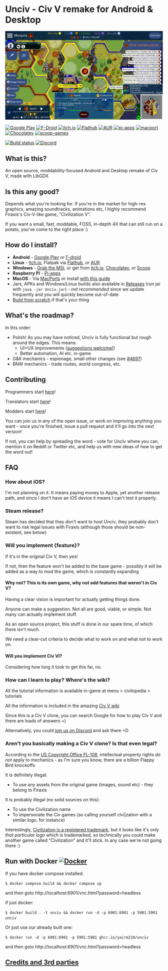 # Unciv - Civ V remake for Android & Desktop

![](/extraImages/GithubPreviewImage.jpg)

[![Google Play](https://img.shields.io/static/v1?label=Google&message=Play&color=607D8B&logo=google-play)](https://play.google.com/store/apps/details?id=com.unciv.app)
[![F-Droid](https://img.shields.io/f-droid/v/com.unciv.app?logo=f-droid)](https://f-droid.org/en/packages/com.unciv.app/)
[![itch.io](https://img.shields.io/static/v1?label=itch.io&message=Unciv&color=607D8B&logo=itch.io)](https://yairm210.itch.io/unciv)
[![Flathub](https://img.shields.io/flathub/v/io.github.yairm210.unciv?logo=flathub)](https://flathub.org/apps/details/io.github.yairm210.unciv)
[![AUR](https://img.shields.io/aur/version/unciv-bin?logo=arch-linux)](https://aur.archlinux.org/packages/unciv-bin)
[![pi-apps](https://img.shields.io/badge/dynamic/json?color=c51a4a&label=Pi-Apps&logo=raspberry-pi&query=%24..%5B%3F%28%40.Name%3D%3D%22Unciv%22%29%5D.Version&url=https%3A%2F%2Fraw.githubusercontent.com%2FBotspot%2Fpi-apps-analytics%2Fmain%2Fpackage_data.json)](https://github.com/Botspot/pi-apps)
[![macport](https://img.shields.io/badge/dynamic/json?logo=apple&label=MacPorts&prefix=v&query=version&url=https%3A%2F%2Fports.macports.org%2Fapi%2Fv1%2Fports%2Funciv%2F)](https://ports.macports.org/port/unciv/)
[![Chocolatey](https://img.shields.io/chocolatey/v/unciv)](https://community.chocolatey.org/packages/unciv)
[![scoop-games](https://img.shields.io/scoop/v/unciv?bucket=games)](https://github.com/Calinou/scoop-games)
 
[![Build status](https://github.com/yairm210/Unciv/actions/workflows/buildAndTest.yml/badge.svg)](https://github.com/yairm210/Unciv/actions/workflows/buildAndTest.yml)
[![Discord](https://img.shields.io/discord/586194543280390151?color=%237289DA&logo=discord&logoColor=%23FFFFFF)](https://discord.gg/bjrB4Xw)


## What is this?

An open source, moddability-focused Android and Desktop remake of Civ V, made with LibGDX

## Is this any good?

Depends what you're looking for. If you're in the market for high-res graphics, amazing soundtracks, animations etc, I highly recommend Firaxis's Civ-V-like game, "Civilization V".

If you want a small, fast, moddable, FOSS, in-depth 4X that can still run on a potato, you've come to the right place :)

## How do I install?

- **Android** - [Google Play](https://play.google.com/store/apps/details?id=com.unciv.app) or [F-droid](https://f-droid.org/en/packages/com.unciv.app/)
- **Linux** - [itch.io](https://yairm210.itch.io/unciv), Flatpak via [Flathub](https://flathub.org/apps/details/io.github.yairm210.unciv), or [AUR](https://aur.archlinux.org/packages/unciv-bin)
- **Windows** - [Grab the MSI](https://github.com/yairm210/Unciv/releases/latest/download/Unciv.msi), or get from [itch.io](https://yairm210.itch.io/unciv), [Chocolatey](https://community.chocolatey.org/packages/unciv), or [Scoop](https://github.com/Calinou/scoop-games)
- **Raspberry Pi** - [Pi-apps](https://github.com/Botspot/pi-apps)
- **MacOS** - Via [MacPorts](https://ports.macports.org/port/unciv/) or install [with this guide](https://yairm210.github.io/Unciv/Other/Installing-on-macOS/) 
- Jars, APKs and Windows/Linux builds also available in [Releases](https://github.com/yairm210/Unciv/releases) (run jar with `java -jar Unciv.jar`) - *not recommended* since we update frequently and you will quickly become out-of-date
- [Build from scratch](https://yairm210.github.io/Unciv/Developers/Building-locally-without-Android-Studio/) if that's your thing

## What's the roadmap?

In this order:

* Polish! As you may have noticed, Unciv is fully functional but rough around the edges. This means:
    * UI+UX improvements ([suggestions welcome!](https://github.com/yairm210/Unciv/issues/new?assignees=&labels=feature&template=feature_request.md&title=Feature+request%3A+))
    * Better automation, AI etc. in-game
* G&K mechanics - espionage, small other changes (see [#4697](https://www.github.com/yairm210/Unciv/issues/4697))
* BNW mechanics - trade routes, world congress, etc.

## Contributing

Programmers start [here](https://yairm210.github.io/Unciv/Developers/Building-Locally/)!

Translators start [here](https://yairm210.github.io/Unciv/Other/Translating/)!

Modders start [here](https://yairm210.github.io/Unciv/Modders/Mods/)!

You can join us in any of the open issue, or work on improving anything you want - once you're finished, issue a pull request and it'll go into the next version!

If not, you can help by spreading the word - vote for Unciv where you can, mention it on Reddit or Twitter etc, and help us with new ideas of how to get the word out!


## FAQ

### How about iOS?

I'm not planning on it. It means paying money to Apple, yet another release path,
 and since I don't have an iOS device it means I can't test it properly.

### Steam release?

Steam has decided that they don't want to host Unciv, they probably don't want to risk legal issues with Firaxis (although those should be non-existent, see below)
 
### Will you implement {feature}?

If it's in the original Civ V, then yes!

If not, then the feature won't be added to the base game - possibly it will be added as a way to mod the game, which is constantly expanding

#### Why not? This is its own game, why not add features that weren't in Civ V?

Having a clear vision is important for actually getting things done.

Anyone can make a suggestion. Not all are good, viable, or simple. Not many can actually implement stuff.

As an open source project, this stuff is done in our spare time, of which there isn't much.

We need a clear-cut criteria to decide what to work on and what not to work on.

#### Will you implement Civ VI?

Considering how long it took to get this far, no.

### How can I learn to play? Where's the wiki?

All the tutorial information is available in-game at menu > civilopedia > tutorials

All the information is included in the amazing [Civ V wiki](https://civilization.fandom.com/wiki/)

Since this is a Civ V clone, you can search Google for how to play Civ V and there are loads of answers =)

Alternatively, you could [join us on Discord](https://discord.gg/bjrB4Xw) and ask there =D

### Aren't you basically making a Civ V clone? Is that even legal?

According to the [US Copyright Office FL-108](https://upload.wikimedia.org/wikipedia/commons/9/96/U.S._Copyright_Office_fl108.pdf), intellectual property rights *do not* apply to mechanics - as I'm sure you know, there are a billion Flappy Bird knockoffs

It is definitely illegal:
 - To use any assets from the original game (images, sound etc) - they belong to Firaxis

It is probably illegal (no solid sources on this):
 - To use the Civilization name
 - To impersonate the Civ games (so calling yourself civi|zation with a similar logo, for instance)

Interestingly, [Civilization is a registered trademark](https://tsdr.uspto.gov/#caseNumber=74166752&caseType=SERIAL_NO&searchType=statusSearch), but it looks like it's only *that particular logo* which is trademarked, so technically you could make another game called "Civilization" and it'll stick. In any case we're not going there :) 

## Run with Docker [![Docker](https://github.com/yairm210/Unciv/actions/workflows/dockerPublish.yml/badge.svg)](https://github.com/yairm210/Unciv/actions/workflows/dockerPublish.yml)

If you have docker compose installed:

 ```$ docker compose build && docker compose up```

and then goto http://localhost:6901/vnc.html?password=headless

If just docker:

```$ docker build . -t unciv && docker run -d -p 6901:6901 -p 5901:5901 unciv  ```

Or just use our already built one:

```$ docker run -d -p 6901:6901 -p 5901:5901 ghcr.io/yairm210/unciv ```

and then goto http://localhost:6901/vnc.html?password=headless
## [Credits and 3rd parties](docs/Credits.md)
